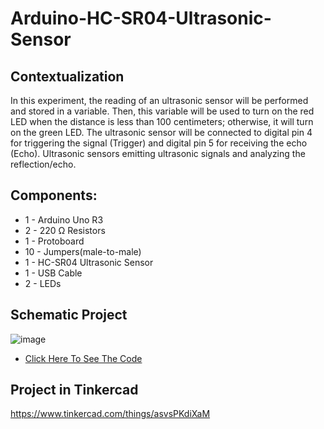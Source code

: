 # Arduino-HC-SR04-Ultrasonic-Sensor

## Contextualization
In this experiment, the reading of an ultrasonic sensor will be performed and stored in a variable. Then, this variable will be used to turn on the red LED when the distance is less than 100 centimeters; otherwise, it will turn on the green LED. The ultrasonic sensor will be connected to digital pin 4 for triggering the signal (Trigger) and digital pin 5 for receiving the echo (Echo). Ultrasonic sensors emitting ultrasonic signals and analyzing the reflection/echo.

## Components:
- 1 - Arduino Uno R3
- 2 - 220 Ω Resistors
- 1 - Protoboard
- 10 - Jumpers(male-to-male)
- 1 - HC-SR04 Ultrasonic Sensor
- 1 - USB Cable 
- 2 - LEDs

## Schematic Project
![image](https://github.com/KaikyM/Arduino-HC-SR04-Ultrasonic-Sensor/assets/127446435/2724066a-538f-4093-9959-82160272746d)
- [Click Here To See The Code](Arduino_Code.ino)

## Project in Tinkercad
https://www.tinkercad.com/things/asvsPKdiXaM
